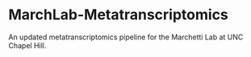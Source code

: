 # MarchLab-Metatranscriptomics
An updated metatranscriptomics pipeline for the Marchetti Lab at UNC Chapel Hill.
